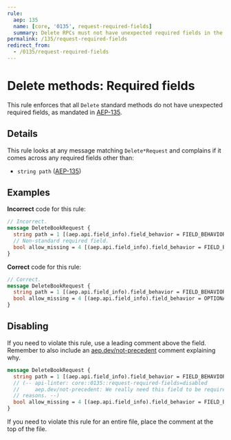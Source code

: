 ```yaml
---
rule:
  aep: 135
  name: [core, '0135', request-required-fields]
  summary: Delete RPCs must not have unexpected required fields in the request.
permalink: /135/request-required-fields
redirect_from:
  - /0135/request-required-fields
---
```


# Delete methods: Required fields

This rule enforces that all `Delete` standard methods do not have unexpected
required fields, as mandated in [AEP-135][].

## Details

This rule looks at any message matching `Delete*Request` and complains if it
comes across any required fields other than:

- `string path` ([AEP-135][])

## Examples

**Incorrect** code for this rule:

```proto
// Incorrect.
message DeleteBookRequest {
  string path = 1 [(aep.api.field_info).field_behavior = FIELD_BEHAVIOR_REQUIRED];
  // Non-standard required field.
  bool allow_missing = 4 [(aep.api.field_info).field_behavior = FIELD_BEHAVIOR_REQUIRED];
}
```

**Correct** code for this rule:

```proto
// Correct.
message DeleteBookRequest {
  string path = 1 [(aep.api.field_info).field_behavior = FIELD_BEHAVIOR_REQUIRED];
  bool allow_missing = 4 [(aep.api.field_info).field_behavior = OPTIONAL];
}
```

## Disabling

If you need to violate this rule, use a leading comment above the field.
Remember to also include an [aep.dev/not-precedent][] comment explaining why.

```proto
message DeleteBookRequest {
  string path = 1 [(aep.api.field_info).field_behavior = FIELD_BEHAVIOR_REQUIRED];
  // (-- api-linter: core::0135::request-required-fields=disabled
  //     aep.dev/not-precedent: We really need this field to be required because
  // reasons. --)
  bool allow_missing = 4 [(aep.api.field_info).field_behavior = FIELD_BEHAVIOR_REQUIRED];
}
```

If you need to violate this rule for an entire file, place the comment at the
top of the file.

[aep-135]: https://aep.dev/135
[aep.dev/not-precedent]: https://aep.dev/not-precedent

